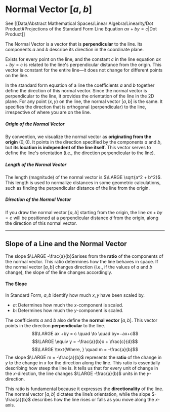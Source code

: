 # Normal Vector $[a,b]$
See [[Data/Abstract Mathematical Spaces/Linear Algebra/Linearity/Dot Product#Projections of the Standard Form Line Equation $ax+by=c$|Dot Product]]

The Normal Vector is a vector that is **perpendicular** to the line.
	Its components $a$ and $b$ describe its direction in the coordinate plane.

Exists for every point on the line, and the constant $c$ in the line equation $ax+by=c$ is related to the line's perpendicular distance from the origin. 
	This vector is constant for the entire line—it does not change for different points on the line.

In the standard form equation of a line the coefficients $a$ and $b$ together define the direction of this normal vector.
	Since the normal vector is perpendicular to the line, it provides the orientation of the line in the 2D plane.
		For any point $(x,y)$ on the line, the normal vector $[a,b]$ is the same.
			 It specifies the direction that is orthogonal (perpendicular) to the line, irrespective of where you are on the line.
##### Origin of the Normal Vector
By convention, we visualize the normal vector as **originating from the origin** $(0,0)$. 
	It points in the direction specified by the components $a$ and $b$, but **its location is independent of the line itself**.
		 This vector serves to define the line's orientation (i.e., the direction perpendicular to the line).
##### Length of the Normal Vector
The length (magnitude) of the normal vector is $\LARGE \sqrt{a^2 + b^2}$​.
	This length is used to normalize distances in some geometric calculations, such as finding the perpendicular distance of the line from the origin.
##### Direction of the Normal Vector 
If you draw the normal vector $[a,b]$ starting from the origin, the line $ax+by=c$ will be positioned at a perpendicular distance $d$ from the origin, along the direction of this normal vector.

- - -
## Slope of a Line and the Normal Vector
The slope $\LARGE -\frac{a}{b}$​ arises from the **ratio** of the components of the normal vector. 
	This ratio determines how the line behaves in space.
		If the normal vector $[a,b]$ changes direction (i.e., if the values of $a$ and $b$ change), the slope of the line changes accordingly.
#### The Slope
In Standard Form, $a,b$ identify how much $x,y$ have been scaled by.
- $a$: Determines how much the $x$-component is scaled.
- $b$: Determines how much the $y$-component is scaled.

The coefficients $a$ and $b$ also define the **normal vector** $[a,b]$.
	This vector points in the direction **perpendicular** to the line.
$$\LARGE ax +by = c \quad \to \quad by=−ax+c$$
$$\LARGE \equiv y = -\frac{a}{b}x + \frac{c}{d}$$
$$\LARGE \text{Where, } \quad m = -\frac{a}{b}$$
The slope $\LARGE m = -\frac{a}{b}$​ represents the **ratio** of the change in $y$ to the change in $x$ for the direction along the line.
	This ratio is essentially describing how steep the line is.
		It tells us that for every unit of change in the $x$-direction, the line changes $\LARGE -\frac{a}{b}$ units in the $y$-direction.

This ratio is fundamental because it expresses the **directionality** of the line. 
	The normal vector $[a,b]$ dictates the line’s orientation, while the slope $-\frac{a}{b}$​ describes how the line rises or falls as you move along the $x$-axis.